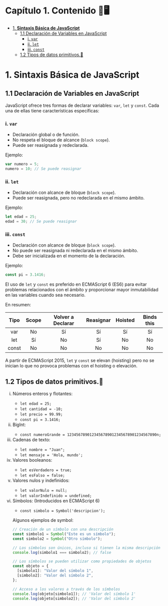 # **Capítulo 1. Contenido 📝**🖥️

- [1. **Sintaxis Básica de JavaScript**](#1-sintaxis-b%C3%A1sica-de-javascript)
  - [1.1 Declaración de Variables en JavaScript](#11-declaraci%C3%B3n-de-variables-en-javascript)
    - [i. `var`](#i-var)
    - [ii. `let`](#ii-let)
    - [iii. `const`](#iii-const)
  - [1.2 Tipos de datos primitivos.💎](#12-tipos-de-datos-primitivos)

# 1. **Sintaxis Básica de JavaScript**

## 1.1 Declaración de Variables en JavaScript

JavaScript ofrece tres formas de declarar variables: `var`, `let` y `const`. Cada una de ellas tiene características específicas:

### i. `var`

- Declaración global o de función.
- No respeta el bloque de alcance (`block scope`).
- Puede ser reasignada y redeclarada.

Ejemplo:

```javascript
var numero = 5;
numero = 10; // Se puede reasignar
```

### ii. `let`

- Declaración con alcance de bloque (`block scope`).
- Puede ser reasignada, pero no redeclarada en el mismo ámbito.

Ejemplo:

```javascript
let edad = 25;
edad = 30; // Se puede reasignar
```

### iii. `const`

- Declaración con alcance de bloque (`block scope`).
- No puede ser reasignada ni redeclarada en el mismo ámbito.
- Debe ser inicializada en el momento de la declaración.

Ejemplo:

```javascript
const pi = 3.1416;
```

El uso de `let` y `const` es preferido en ECMAScript 6 (ES6) para evitar problemas relacionados con el ámbito y proporcionar mayor inmutabilidad en las variables cuando sea necesario.

En resumen:

| Tipo  | Scope | Volver a Declarar | Reasignar | Hoisted | Binds this |
|:-----:|:-----:|:-----------------:|:---------:|:-------:|:----------:|
| var   | No    | Sí                | Sí        | Sí      | Sí         |
| let   | Sí    | No                | Sí        | No      | No         |
| const | No    | No                | No        | No      | No         |

A partir de ECMAScript 2015, `let` y `const` se elevan (hoisting) pero no se inician lo que no provoca problemas con el hoisting o elevación.

## 1.2 Tipos de datos primitivos.💎

<ol style="list-style-type: lower-roman;">
<li> Números enteros y flotantes:</li>

- `let edad = 25;`
- `let cantidad = -10;`
- `let precio = 99.99;`
- `const pi = 3.1416;`

<li> BigInt:</li>

- `const numeroGrande = 1234567890123456789012345678901234567890n;`

<li> Cadenas de texto:</li>

- `let nombre = "Juan";`
- `let mensaje = 'Hola, mundo';`

<li> Valores booleanos: </li>

- `let esVerdadero = true;`
- `let esFalso = false;`

<li> Valores nulos y indefinidos: </li>

- `let valorNulo = null;`
- `let valorIndefinido = undefined;`

<li> Símbolos: (Introducidos en ECMAScript 6) </li>

- `const simbolo = Symbol('descripcion');`

Algunos ejemplos de symbol:

```javascript
// Creación de un símbolo con una descripción
const simbolo1 = Symbol("Este es un símbolo");
const simbolo2 = Symbol("Otro símbolo");

// Los símbolos son únicos, incluso si tienen la misma descripción
console.log(simbolo1 === simbolo2); // false

// Los símbolos se pueden utilizar como propiedades de objetos
const objeto = {
  [simbolo1]: "Valor del símbolo 1",
  [simbolo2]: "Valor del símbolo 2",
};

// Acceso a los valores a través de los símbolos
console.log(objeto[simbolo1]); // 'Valor del símbolo 1'
console.log(objeto[simbolo2]); // 'Valor del símbolo 2'
```

</ol>
